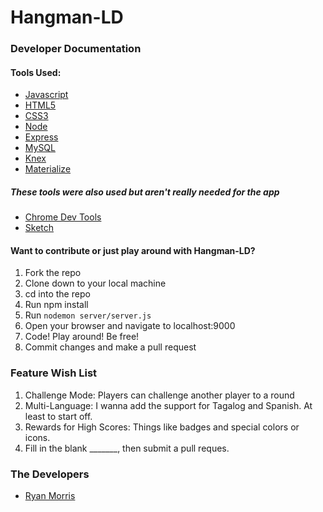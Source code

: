 # Hangman-LD

### Developer Documentation

#### Tools Used:

* [Javascript](https://www.javascript.com/)
* [HTML5](https://www.w3.org/TR/html5/)
* [CSS3](https://www.w3schools.com/css/css3_intro.asp/)
* [Node](https://nodejs.org/en/)
* [Express](http://expressjs.com/)
* [MySQL](https://www.mysql.com/)
* [Knex](http://knexjs.org/)
* [Materialize](http://www.materializecss.com/)

##### These tools were also used but aren't really needed for the app
* [Chrome Dev Tools](https://developer.chrome.com/devtools/)
* [Sketch](https://sketch.io/)

#### Want to contribute or just play around with Hangman-LD?

1. Fork the repo
2. Clone down to your local machine
3. cd into the repo 
4. Run npm install
5. Run ```nodemon server/server.js```
6. Open your browser and navigate to localhost:9000
7. Code! Play around! Be free!
8. Commit changes and make a pull request

### Feature Wish List

1. Challenge Mode: Players can challenge another player to a round
2. Multi-Language: I wanna add the support for Tagalog and Spanish. At least to start off.
3. Rewards for High Scores: Things like badges and special colors or icons. 
4. Fill in the blank _______, then submit a pull reques. 

### The Developers

* [Ryan Morris](https://github.com/SPCMorris)
